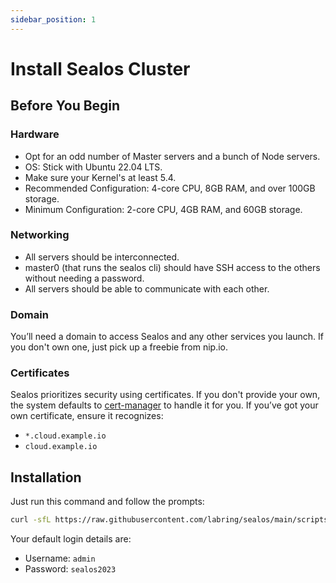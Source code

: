 ```yaml
---
sidebar_position: 1
---
```


# Install Sealos Cluster

## Before You Begin

### Hardware

+ Opt for an odd number of Master servers and a bunch of Node servers.
+ OS: Stick with Ubuntu 22.04 LTS.
+ Make sure your Kernel's at least 5.4.
+ Recommended Configuration: 4-core CPU, 8GB RAM, and over 100GB storage.
+ Minimum Configuration: 2-core CPU, 4GB RAM, and 60GB storage.

### Networking

+ All servers should be interconnected. 
+ master0 (that runs the sealos cli) should have SSH access to the others without needing a password. 
+ All servers should be able to communicate with each other.



### Domain

You’ll need a domain to access Sealos and any other services you launch. If you don't own one, just pick up a freebie from nip.io.

### Certificates

Sealos prioritizes security using certificates. If you don't provide your own, the system defaults to [cert-manager](https://cert-manager.io/docs/) to handle it for you. If you’ve got your own certificate, ensure it recognizes:

- `*.cloud.example.io`
- `cloud.example.io`

## Installation

Just run this command and follow the prompts:

```bash
curl -sfL https://raw.githubusercontent.com/labring/sealos/main/scripts/cloud/install.sh -o /tmp/install.sh && bash /tmp/install.sh
```

Your default login details are:

+ Username: `admin`
+ Password: `sealos2023`